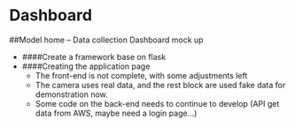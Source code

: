 # Dashboard

##Model home – Data collection Dashboard mock up
* ####Create a framework base on flask
* ####Creating the application page
    * The front-end is not complete, with some adjustments left
    * The camera uses real data, and the rest block are used fake data for demonstration now.
    * Some code on the back-end needs to continue to develop (API get data from AWS, maybe need a login page…) 
